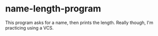 # name-length-program
This program asks for a name, then prints the length.
Really though, I'm practicing using a VCS.
